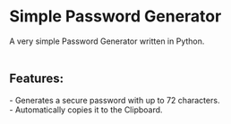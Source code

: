 # Simple Password Generator

A very simple Password Generator written in Python.
<br>
<br>
<h2>Features:</h2>
- Generates a secure password with up to 72 characters.
<br>
- Automatically copies it to the Clipboard.
